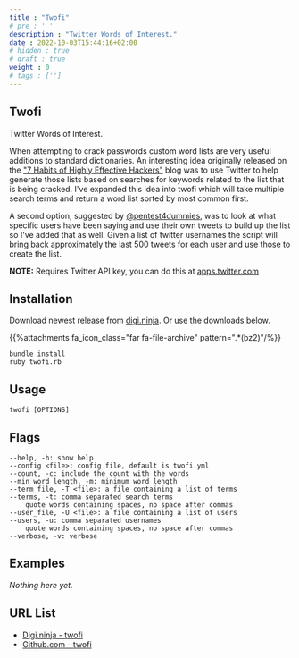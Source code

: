 ```yaml
---
title : "Twofi"
# pre : ' '
description : "Twitter Words of Interest."
date : 2022-10-03T15:44:16+02:00
# hidden : true
# draft : true
weight : 0
# tags : ['']
---
```


## Twofi

Twitter Words of Interest.

When attempting to crack passwords custom word lists are very useful additions to standard dictionaries. An interesting idea originally released on the ["7 Habits of Highly Effective Hackers"](http://7habitsofhighlyeffectivehackers.blogspot.com.au/2012/05/using-twitter-to-build-password.html) blog was to use Twitter to help generate those lists based on searches for keywords related to the list that is being cracked. I've expanded this idea into twofi which will take multiple search terms and return a word list sorted by most common first.

A second option, suggested by [@pentest4dummies](https://www.twitter.com/pentest4dummies), was to look at what specific users have been saying and use their own tweets to build up the list so I've added that as well. Given a list of twitter usernames the script will bring back approximately the last 500 tweets for each user and use those to create the list.

**NOTE:** Requires Twitter API key, you can do this at [apps.twitter.com](https://apps.twitter.com/)

## Installation

Download newest release from [digi.ninja](https://digi.ninja/projects/twofi.php). Or use the downloads below.

{{%attachments fa_icon_class="far fa-file-archive" pattern=".*(bz2)"/%}}

```plain
bundle install
ruby twofi.rb
```

## Usage

```plain
twofi [OPTIONS]
```

## Flags

```plain
--help, -h: show help
--config <file>: config file, default is twofi.yml
--count, -c: include the count with the words
--min_word_length, -m: minimum word length
--term_file, -T <file>: a file containing a list of terms
--terms, -t: comma separated search terms
    quote words containing spaces, no space after commas
--user_file, -U <file>: a file containing a list of users
--users, -u: comma separated usernames
    quote words containing spaces, no space after commas
--verbose, -v: verbose
```

## Examples

*Nothing here yet.*

## URL List

- [Digi.ninja - twofi](https://digi.ninja/projects/twofi.php)
- [Github.com - twofi](https://github.com/digininja/twofi)

